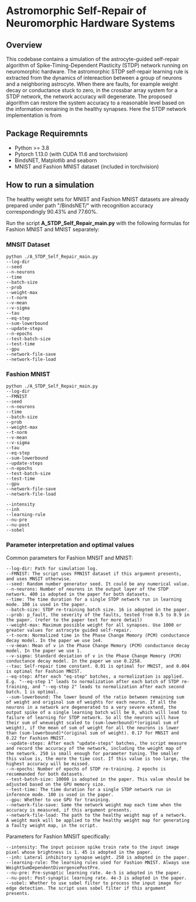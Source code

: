 # Astromorphic Self-Repair of Neuromorphic Hardware Systems

## Overview

This codebase contains a simulation of the astrocyte-guided self-repair algorithm of Spike-Timing-Dependent Plasticity (STDP) network running on neuromorphic hardware. The astromorphic STDP self-repair learning rule is extracted from the dynamics of intereaction between a group of neurons and a neighboring astrocyte. When there are faults, for example weight decay or conductance stuck to zero, in the crossbar array system for a STDP network, the network accuracy will degenerate. The proposed algorithm can restore the system accuracy to a reasonable level based on the information remaining in the healthy synapses. Here the STDP network implementation is from 

## Package Requiremnts

- Python >= 3.8
- Pytorch 1.13.0 (with CUDA 11.6 and torchvision)
- BindsNET, Matplotlib and seaborn
- MNIST and Fashion MNIST dataset (included in torchvision)

## How to run a simulation

The healthy weight sets for MNIST and Fashion MNIST datasets are already prepared under path "/BindsNET/" with recognition accuracy correspondingly 90.43% and 77.60%.

Run the script **A_STDP_Self_Repair_main.py** with the following formulas for Fashion MNIST and MNIST separately:

### MNSIT Dataset
```
python ./A_STDP_Self_Repair_main.py
--log-dir
--seed
--n-neurons
--time
--batch-size
--prob
--weight-max
--t-norm
--v-mean
--v-sigma
--tau
--eq-step
--sum-lowerbound
--update-steps
--n-epochs
--test-batch-size
--test-time
--gpu
--network-file-save
--network-file-load
```

### Fashion MNIST

```
python ./A_STDP_Self_Repair_main.py
--log-dir
--FMNIST
--seed
--n-neurons
--time
--batch-size
--prob
--weight-max
--t-norm
--v-mean
--v-sigma
--tau
--eq-step
--sum-lowerbound
--update-steps
--n-epochs
--test-batch-size
--test-time
--gpu
--network-file-save
--network-file-load

--intensity
--inh
--learning-rule
--nu-pre
--nu-post
--sobel
```

### Parameter interpretation and optimal values

Common parameters for Fashion MNSIT and MNIST:
```
--log-dir: Path for simulation log. 
--FMNIST: The script uses FMNIST dataset if this argument presents, and uses MNSIT otherwise. 
--seed: Random number generator seed. It could be any numerical value. 
--n-neurons: Number of neurons in the output layer of the STDP network. 400 is adopted in the paper for both datasets.
--time: The time duration for a single STDP network run in learning mode. 100 is used in the paper.
--batch-size: STDP re-training batch size. 16 is adopted in the paper.
--prob: p_fault, the severity of the faults, tested from 0.5 to 0.9 in the paper. (refer to the paper text for more detail) 
--weight-max: Maximum possible weight for all synapses. Use 1000 or greater values for astrocyte guided self-repair. 
--t-norm: Normalized time in the Phase Change Memory (PCM) conductance decay model. In the paper we use 1e4. 
--v-mean: Mean of v in the Phase Change Memory (PCM) conductance decay model. In the paper we use 1. 
--v-sigma: Standard deviation of v in the Phase Change Memory (PCM) conductance decay model. In the paper we use 0.2258. 
--tau: Self-repair time constant. 0.01 is optimal for MNIST, and 0.004 is optimal for Fashion MNIST. 
--eq-step: After each "eq-step" batches, a normalization is applied. E.g. "--eq-step 1" leads to normalization after each batch of STDP re-training, and "--eq-step 2" leads to normalization after each second batch. 1 is optimal.
--sum-lowerbound: The lower bound of the ratio between remaining sum of weight and original sum of weights for each neuron. If all the neurons in a network are degenerated to a very severe extend, the output spike of a single learning batch will be 0, which will lead to failure of learning for STDP network. So all the neurons will have their sum of wneueight scaled to (sum-lowerbound)*(original sum of weight), if the mean of sum of weight for all the neurons is lower than (sum-lowerbound)*(original sum of weight). 0.17 for MNSIT and 0.22 for Fashion MNIST. 
--update-steps: After each "update-steps" batches, the script measure and record the accuracy of the network, including the weight map of the network. 250 is small enough for parameter tuning. The smaller this value is, the more the time cost. If this value is too large, the highest accuracy will be missed.
--n-epochs: Number of epochs of STDP re-training. 2 epochs is recommanded for both datasets. 
--test-batch-size: 10000 is adopted in the paper. This value should be adjusted based on the GPU memory size. 
--test-time: The time duration for a single STDP network run in inference mode. 100 is used in the paper. 
--gpu: Whether to use GPU for tranining. 
--network-file-save: Same the network weight map each time when the accuracy is measured, if this argument presents. 
--network-file-load: The path to the healthy weight map of a network. A weight mask will be applied to the healthy weight map for generating a faulty weight map, in the script. 
```

Parameters for Fashion MNSIT specifically:
```
--intensity: The input poisson spike train rate to the input image pixel whose brightness is 1. 45 is adopted in the paper. 
--inh: Lateral inhibitory synapse weight. 250 is adopted in the paper. 
--learning-rule: The learning rules used for Fashion MNIST. Always use WeightSumDependentDivergencePostPre. 
--nu-pre: Pre-synaptic learning rate. 4e-5 is adopted in the paper. 
--nu-post: Post-synaptic learning rate. 4e-3 is adopted in the paper. 
--sobel: Whether to use sobel filter to process the input image for edge detection. The script uses sobel filter if this argument presents. 
```



